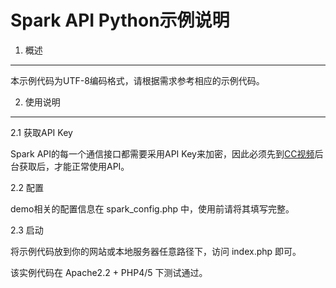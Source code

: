 Spark API Python示例说明
==================

1. 概述
--------

本示例代码为UTF-8编码格式，请根据需求参考相应的示例代码。


2. 使用说明
--------

2.1 获取API Key

Spark API的每一个通信接口都需要采用API Key来加密，因此必须先到<a href="http://www.bokecc.com" target="_blank">CC视频</a>后台获取后，才能正常使用API。

2.2 配置

demo相关的配置信息在 spark_config.php 中，使用前请将其填写完整。

2.3 启动

将示例代码放到你的网站或本地服务器任意路径下，访问 index.php 即可。

该实例代码在 Apache2.2 + PHP4/5 下测试通过。
